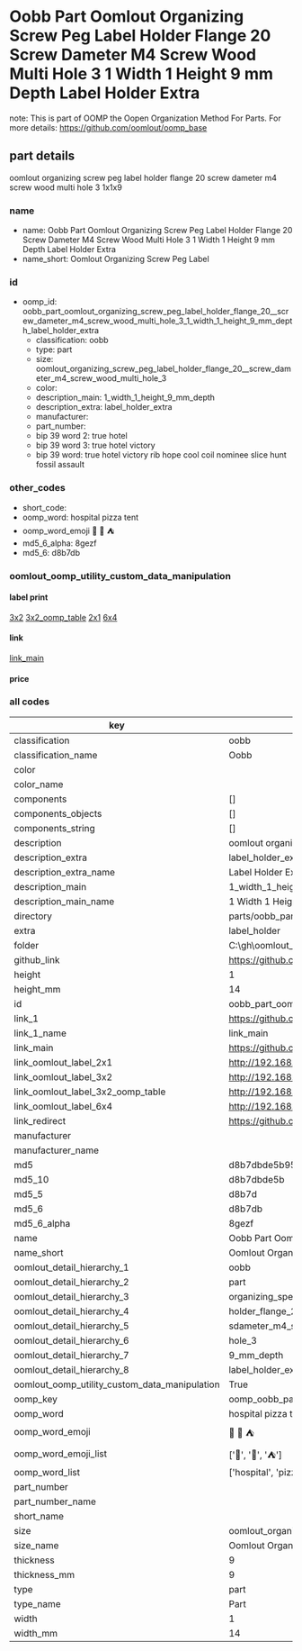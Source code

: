 # Oobb Part Oomlout Organizing Screw Peg Label Holder Flange 20  Screw Dameter M4 Screw Wood Multi Hole 3 1 Width 1 Height 9 mm Depth Label Holder Extra  

note: This is part of OOMP the Oopen Organization Method For Parts. For more details: https://github.com/oomlout/oomp_base

##  part details
  



oomlout organizing screw peg label holder flange 20  screw dameter m4 screw wood multi hole 3 1x1x9



### name
* name: Oobb Part Oomlout Organizing Screw Peg Label Holder Flange 20  Screw Dameter M4 Screw Wood Multi Hole 3 1 Width 1 Height 9 mm Depth Label Holder Extra
* name_short: Oomlout Organizing Screw Peg Label
### id
* oomp_id: oobb_part_oomlout_organizing_screw_peg_label_holder_flange_20__screw_dameter_m4_screw_wood_multi_hole_3_1_width_1_height_9_mm_depth_label_holder_extra
  * classification: oobb
  * type: part
  * size: oomlout_organizing_screw_peg_label_holder_flange_20__screw_dameter_m4_screw_wood_multi_hole_3
  * color: 
  * description_main: 1_width_1_height_9_mm_depth
  * description_extra: label_holder_extra
  * manufacturer: 
  * part_number: 
  * bip 39 word 2: true hotel
  * bip 39 word 3: true hotel victory
  * bip 39 word: true hotel victory rib hope cool coil nominee slice hunt fossil assault

### other_codes
* short_code: 
* oomp_word: hospital pizza tent
* oomp_word_emoji :hospital: :pizza: :tent:
* md5_6_alpha: 8gezf
* md5_6: d8b7db






### oomlout_oomp_utility_custom_data_manipulation
#### label print
[3x2](http://192.168.1.245:1112/?label=oomp%208gezf)
[3x2_oomp_table](http://192.168.1.108:1112/?label=oomp%208gezf)
[2x1](http://192.168.1.242:1112/?label=oomp%208gezf)
[6x4](http://192.168.1.55:1112/?label=oomp%208gezf)    

#### link

[link_main](https://github.com/oomlout/oomlout_oobb_version_4_generated_parts/tree/main/navigation_oomp/oobb/part/oomlout_organizing_screw_peg_label_holder_flange_20__screw_dameter_m4_screw_wood_multi_hole_3/1_width_1_height_9_mm_depth/label_holder_extra/part)                              

#### price







### all codes 
| key | value |  
| --- | --- |  
| classification | oobb |  
| classification_name | Oobb |  
| color |  |  
| color_name |  |  
| components | [] |  
| components_objects | [] |  
| components_string | [] |  
| description | oomlout organizing screw peg label holder flange 20  screw dameter m4 screw wood multi hole 3 1x1x9 |  
| description_extra | label_holder_extra |  
| description_extra_name | Label Holder Extra |  
| description_main | 1_width_1_height_9_mm_depth |  
| description_main_name | 1 Width 1 Height 9 mm Depth |  
| directory | parts/oobb_part_oomlout_organizing_screw_peg_label_holder_flange_20__screw_dameter_m4_screw_wood_multi_hole_3_1_width_1_height_9_mm_depth_label_holder_extra |  
| extra | label_holder |  
| folder | C:\gh\oomlout_oobb_version_4_generated_parts\parts\oobb_part_oomlout_organizing_screw_peg_label_holder_flange_20__screw_dameter_m4_screw_wood_multi_hole_3_1_width_1_height_9_mm_depth_label_holder_extra |  
| github_link | https://github.com/oomlout/oomlout_oomp_part_src/tree/main/parts/oobb_part_oomlout_organizing_screw_peg_label_holder_flange_20__screw_dameter_m4_screw_wood_multi_hole_3_1_width_1_height_9_mm_depth_label_holder_extra |  
| height | 1 |  
| height_mm | 14 |  
| id | oobb_part_oomlout_organizing_screw_peg_label_holder_flange_20__screw_dameter_m4_screw_wood_multi_hole_3_1_width_1_height_9_mm_depth_label_holder_extra |  
| link_1 | https://github.com/oomlout/oomlout_oobb_version_4_generated_parts/tree/main/navigation_oomp/oobb/part/oomlout_organizing_screw_peg_label_holder_flange_20__screw_dameter_m4_screw_wood_multi_hole_3/1_width_1_height_9_mm_depth/label_holder_extra/part |  
| link_1_name | link_main |  
| link_main | https://github.com/oomlout/oomlout_oobb_version_4_generated_parts/tree/main/navigation_oomp/oobb/part/oomlout_organizing_screw_peg_label_holder_flange_20__screw_dameter_m4_screw_wood_multi_hole_3/1_width_1_height_9_mm_depth/label_holder_extra/part |  
| link_oomlout_label_2x1 | http://192.168.1.242:1112/?label=oomp%208gezf |  
| link_oomlout_label_3x2 | http://192.168.1.245:1112/?label=oomp%208gezf |  
| link_oomlout_label_3x2_oomp_table | http://192.168.1.108:1112/?label=oomp%208gezf |  
| link_oomlout_label_6x4 | http://192.168.1.55:1112/?label=oomp%208gezf |  
| link_redirect | https://github.com/oomlout/oomlout_oobb_version_4_generated_parts/tree/main/parts/oobb_oomlout_organizing_screw_peg_label_holder_flange_20__screw_dameter_m4_screw_wood_multi_hole_3_01_01_09_ex_label_holder |  
| manufacturer |  |  
| manufacturer_name |  |  
| md5 | d8b7dbde5b95e5a8bf36bb8fe75b8f4a |  
| md5_10 | d8b7dbde5b |  
| md5_5 | d8b7d |  
| md5_6 | d8b7db |  
| md5_6_alpha | 8gezf |  
| name | Oobb Part Oomlout Organizing Screw Peg Label Holder Flange 20  Screw Dameter M4 Screw Wood Multi Hole 3 1 Width 1 Height 9 mm Depth Label Holder Extra |  
| name_short | Oomlout Organizing Screw Peg Label |  
| oomlout_detail_hierarchy_1 | oobb |  
| oomlout_detail_hierarchy_2 | part |  
| oomlout_detail_hierarchy_3 | organizing_speg_label |  
| oomlout_detail_hierarchy_4 | holder_flange_20_ |  
| oomlout_detail_hierarchy_5 | sdameter_m4_swood_multi |  
| oomlout_detail_hierarchy_6 | hole_3 |  
| oomlout_detail_hierarchy_7 | 9_mm_depth |  
| oomlout_detail_hierarchy_8 | label_holder_extra |  
| oomlout_oomp_utility_custom_data_manipulation | True |  
| oomp_key | oomp_oobb_part_oomlout_organizing_screw_peg_label_holder_flange_20__screw_dameter_m4_screw_wood_multi_hole_3_1_width_1_height_9_mm_depth_label_holder_extra |  
| oomp_word | hospital pizza tent |  
| oomp_word_emoji | :hospital: :pizza: :tent: |  
| oomp_word_emoji_list | [':hospital:', ':pizza:', ':tent:'] |  
| oomp_word_list | ['hospital', 'pizza', 'tent'] |  
| part_number |  |  
| part_number_name |  |  
| short_name |  |  
| size | oomlout_organizing_screw_peg_label_holder_flange_20__screw_dameter_m4_screw_wood_multi_hole_3 |  
| size_name | Oomlout Organizing Screw Peg Label Holder Flange 20  Screw Dameter M4 Screw Wood Multi Hole 3 |  
| thickness | 9 |  
| thickness_mm | 9 |  
| type | part |  
| type_name | Part |  
| width | 1 |  
| width_mm | 14 |  
